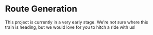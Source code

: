 # Route Generation

This project is currently in a very early stage. 
We're not sure where this train is heading, but we would love for you to hitch a ride with us!